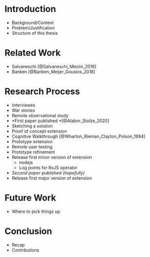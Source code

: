 # Introduction

- Background/Context
- Problem/Justification
- Structure of this thesis

# Related Work

- Salvaneschi [@Salvaneschi_Mezini_2016]
- Banken [@Banken_Meijer_Gousios_2018]

# Research Process

- Interviewes
- War stories
- Remote observational study
- *First paper published *[@Alabor_Stolze_2020]
- Sketching a solution
- Proof of concept extension
- Cognitive Walkthrough [@Wharton_Rieman_Clayton_Polson_1994]
- Prototype extension
- Remote user testing
- Prototype refinement
- Release first minor version of extension
  - nodejs
  - Log points for RxJS operator
- *Second paper published (hopefully)*
- Release first major version of extension

# Future Work

- Where to pick things up

# Conclusion

- Recap
- Contributions

